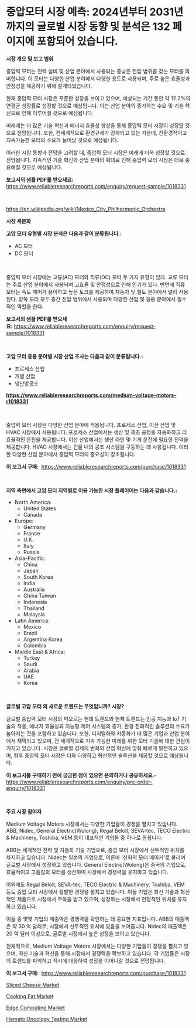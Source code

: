 <p><h1>중압모터 시장 예측: 2024년부터 2031년까지의 글로벌 시장 동향 및 분석은 132 페이지에 포함되어 있습니다.</h1></p><p><strong>시장 개요 및 보고 범위</strong></p>
<p><p>중압력 모터는 전력 설비 및 산업 분야에서 사용되는 중낮은 전압 범위를 갖는 모터를 의미합니다. 이 모터는 다양한 산업 분야에서 다양한 용도로 사용되며, 주로 높은 효율성과 안정성을 제공하기 위해 설계되었습니다.</p><p>현재 중압력 모터 시장은 꾸준한 성장을 보이고 있으며, 예상되는 기간 동안 약 12.2%의 연평균 성장률로 성장할 것으로 예상됩니다. 이는 산업 분야의 증가하는 수요 및 기술 혁신으로 인해 이루어질 것으로 예상됩니다.</p><p>미래에는 더 많은 기술 혁신과 에너지 효율성 향상을 통해 중압력 모터 시장이 성장할 것으로 전망됩니다. 또한, 전세계적으로 환경규제가 강화되고 있는 가운데, 친환경적이고 지속가능한 모터의 수요가 늘어날 것으로 예상됩니다.</p><p>이러한 시장 동향과 전망을 고려할 때, 중압력 모터 시장은 미래에 더욱 성장할 것으로 전망됩니다. 지속적인 기술 혁신과 산업 분야의 확대로 인해 중압력 모터 시장은 더욱 중요해질 것으로 예상됩니다.</p></p>
<p><strong>보고서의 샘플 PDF를 받으세요:</strong> <a href="https://www.reliableresearchreports.com/enquiry/request-sample/1018331">https://www.reliableresearchreports.com/enquiry/request-sample/1018331</a></p>
<p>&nbsp;</p>
<p><a href="https://en.wikipedia.org/wiki/Mexico_City_Philharmonic_Orchestra">https://en.wikipedia.org/wiki/Mexico_City_Philharmonic_Orchestra</a></p>
<p><strong>시장 세분화</strong></p>
<p><strong>고압 모터 유형별 시장 분석은 다음과 같이 분류됩니다.:</strong></p>
<p><ul><li>AC 모터</li><li>DC 모터</li></ul></p>
<p>&nbsp;</p>
<p><p>중압력 모터 시장에는 교류(AC) 모터와 직류(DC) 모터 두 가지 유형이 있다. 교류 모터는 주로 산업 분야에서 사용되며 고효율 및 안정성으로 인해 인기가 있다. 반면에 직류 모터는 속도 제어가 용이하고 높은 토크를 제공하여 자동차 및 철도 분야에서 널리 사용된다. 양쪽 모터 모두 중간 전압 범위에서 사용되며 다양한 산업 및 응용 분야에서 필수적인 역할을 한다.</p></p>
<p><strong>보고서의 샘플 PDF를 받으세요:</strong>&nbsp;<a href="https://www.reliableresearchreports.com/enquiry/request-sample/1018331">https://www.reliableresearchreports.com/enquiry/request-sample/1018331</a></p>
<p>&nbsp;</p>
<p><strong> 고압 모터 응용 분야별 시장 산업 조사는 다음과 같이 분류됩니다.:</strong></p>
<p><ul><li>프로세스 산업</li><li>개별 산업</li><li>냉난방공조</li></ul></p>
<p><strong><a href="https://www.reliableresearchreports.com/medium-voltage-motors-r1018331">https://www.reliableresearchreports.com/medium-voltage-motors-r1018331</a></strong></p>
<p>&nbsp;</p>
<p><p>중압력 모터 시장은 다양한 산업 분야에 적용됩니다. 프로세스 산업, 이산 산업 및 HVAC 시장에서 사용됩니다. 프로세스 산업에서는 생산 및 제조 공정을 자동화하고 더 효율적인 운전을 제공합니다. 이산 산업에서는 생산 라인 및 기계 운전에 필요한 전력을 제공합니다. HVAC 시장에서는 건물 내의 공조 시스템을 구동하는 데 사용됩니다. 이러한 다양한 산업 분야에서 중압력 모터의 중요성이 강조됩니다.</p></p>
<p><strong>이 보고서 구매:</strong>&nbsp; <a href="https://www.reliableresearchreports.com/purchase/1018331">https://www.reliableresearchreports.com/purchase/1018331</a></p>
<p>&nbsp;</p>
<p><strong>지역 측면에서 고압 모터 지역별로 이용 가능한 시장 플레이어는 다음과 같습니다.:</strong></p>
<p><ul>
    <li>
        North America:
        <ul>
            <li>United States</li>
            <li>Canada</li>
        </ul>
    </li>
    <li>
        Europe:
        <ul>
            <li>Germany</li>
            <li>France</li>
            <li>U.K.</li>
            <li>Italy</li>
            <li>Russia</li>
        </ul>
    </li>
    <li>
        Asia-Pacific:
        <ul>
            <li>China</li>
            <li>Japan</li>
            <li>South Korea</li>
            <li>India</li>
            <li>Australia</li>
            <li>China Taiwan</li>
            <li>Indonesia</li>
            <li>Thailand</li>
            <li>Malaysia</li>
        </ul>
    </li>
    <li>
        Latin America:
        <ul>
            <li>Mexico</li>
            <li>Brazil</li>
            <li>Argentina Korea</li>
            <li>Colombia</li>
        </ul>
    </li>
    <li>
        Middle East & Africa:
        <ul>
            <li>Turkey</li>
            <li>Saudi</li>
            <li>Arabia</li>
            <li>UAE</li>
            <li>Korea</li>
        </ul>
    </li>
    </ul></p>
<p>&nbsp;</p>
<p><strong>글로벌 고압 모터 의 새로운 트렌드는 무엇입니까? 시장?</strong></p>
<p><p>글로벌 중압력 모터 시장의 떠오르는 현대 트렌드와 현재 트렌드는 인공 지능과 IoT 기술의 적용, 에너지 효율성과 지능형 제어 시스템의 증가, 환경 친화적인 솔루션의 수요가 높아지는 것을 포함하고 있습니다. 또한, 디지털화와 자동화가 더 많은 기업과 산업 분야에서 채택되고 있으며, 전 세계적으로 지속 가능한 미래를 위한 모터 기술에 대한 관심이 커지고 있습니다. 시장은 글로벌 경제의 변화와 산업 혁신에 맞춰 빠르게 발전하고 있으며, 향후 중압력 모터 시장은 더욱 다양하고 혁신적인 솔루션을 제공할 것으로 예상됩니다.</p></p>
<p><strong>이 보고서를 구매하기 전에 궁금한 점이 있으면 문의하거나 공유하세요.</strong>- <a href="https://www.reliableresearchreports.com/enquiry/pre-order-enquiry/1018331">https://www.reliableresearchreports.com/enquiry/pre-order-enquiry/1018331</a></p>
<p>&nbsp;</p>
<p><strong>주요 시장 참여자</strong></p>
<p><p>Medium Voltage Motors 시장에서는 다양한 기업들이 경쟁을 펼치고 있습니다. ABB, Nidec, General Electric(Wolong), Regal Beloit, SEVA-tec, TECO Electric & Machinery, Toshiba, VEM 등이 대표적인 기업들 중 하나로 꼽힙니다.</p><p>ABB는 세계적인 전력 및 자동화 기술 기업으로, 중압 모터 시장에서 선두적인 위치를 차지하고 있습니다. Nidec는 일본의 기업으로, 이른바 '신화의 모터 메이커'로 불리며 글로벌 시장에서 성장하고 있습니다. General Electric(Wolong)은 중국의 기업으로, 효율적이고 고품질의 모터를 생산하여 시장에서 경쟁력을 유지하고 있습니다.</p><p>이외에도 Regal Beloit, SEVA-tec, TECO Electric & Machinery, Toshiba, VEM 등도 중압 모터 시장에서 활발한 경쟁을 펼치고 있습니다. 이들 기업은 최신 기술과 혁신적인 제품으로 시장에서 주목을 받고 있으며, 성장하는 시장에서 안정적인 위치를 유지하고 있습니다.</p><p>이들 중 몇몇 기업의 매출액은 경쟁력을 확인하는 데 중요한 지표입니다. ABB의 매출액은 약 30 억 달러로, 시장에서 선두적인 위치에 있음을 보여줍니다. Nidec의 매출액은 20 억 달러 이상으로, 글로벌 시장에서 높은 성장을 보이고 있습니다.</p><p>전체적으로, Medium Voltage Motors 시장에서는 다양한 기업들이 경쟁을 펼치고 있으며, 최신 기술과 혁신을 통해 시장에서 경쟁력을 확보하고 있습니다. 각 기업들은 시장의 트렌드를 파악하고 적시에 대응하여 성장을 이어나갈 것으로 전망됩니다.</p></p>
<p><strong>이 보고서 구매:</strong>&nbsp;&nbsp;<a href="https://www.reliableresearchreports.com/purchase/1018331">https://www.reliableresearchreports.com/purchase/1018331</a></p>
<p><p><a href="https://github.com/julyju69/Market-Research-Report-List-4/blob/main/sliced-cheese-market.md">Sliced Cheese Market</a></p><p><a href="https://github.com/gdfhhhj/Market-Research-Report-List-5/blob/main/cooking-fat-market.md">Cooking Fat Market</a></p><p><a href="https://issuu.com/reportprime-2/docs/edge-computing-market-size-2030.pptx">Edge Computing Market</a></p><p><a href="https://issuu.com/reportprime-2/docs/hemato-oncology-testing-market-size-2030.pptx">Hemato Oncology Testing Market</a></p></p>